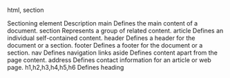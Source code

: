 html, section

Sectioning element	Description
main	Defines the main content of a document.
section	Represents a group of related content.
article	Defines an individual self-contained content.
header	Defines a header for the document or a section.
footer	Defines a footer for the document or a section.
nav	Defines navigation links
aside	Defines content apart from the page content.
address	Defines contact information for an article or web page.
h1,h2,h3,h4,h5,h6	Defines heading